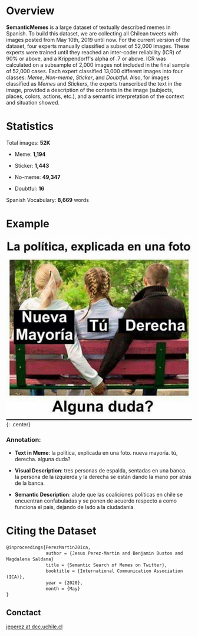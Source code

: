 # Overview 

**SemanticMemes** is a large dataset of textually described memes in Spanish. To build this dataset, we are collecting all Chilean tweets with images posted from May 10th, 2019 until now. For the current version of the dataset, four experts manually classified a subset of 52,000 images. These experts were trained until they reached an inter-coder reliability (ICR) of 90% or above, and a Krippendorff's alpha of .7 or above. ICR was calculated on a subsample of 2,000 images not included in the final sample of 52,000 cases. Each expert classified 13,000 different images into four classes: *Meme*, *Non-meme*, *Sticker*, and *Doubtful*. Also, for images classified as *Memes* and *Stickers*, the experts transcribed the text in the image, provided a description of the contents in the image (subjects, places, colors, actions, etc.), and a semantic interpretation of the context and situation showed.

# Statistics
Total images: **52K**

- Meme: **1,194**

- Sticker: **1,443**

- No-meme: **49,347**

- Doubtful: **16**

Spanish Vocabulary: **8,669** words

# Example

![image](img/img_0007329.jpg){: .center}

### Annotation:
- **Text in Meme**: la política, explicada en una foto. nueva mayoría. tú, derecha. alguna duda?

- **Visual Description**: tres personas de espalda, sentadas en una banca. la persona de la izquierda y la derecha se están dando la mano por atrás de la banca.

- **Semantic Description**: alude que las coaliciones políticas en chile se encuentran confabuladas y se ponen de acuerdo respecto a como funciona el pais, dejando de lado a la ciudadanía.

# Citing the Dataset
```
@inproceedings{PerezMartin20ica,
               author = {Jesus Perez-Martin and Benjamin Bustos and Magdalena Saldana}
               title = {Semantic Search of Memes on Twitter},
               booktitle = {International Communication Association (ICA)},
               year = {2020},
               month = {May}
}
```

## Conctact 
[jeperez at dcc.uchile.cl](mailto:jeperez@dcc.uchile.cl)